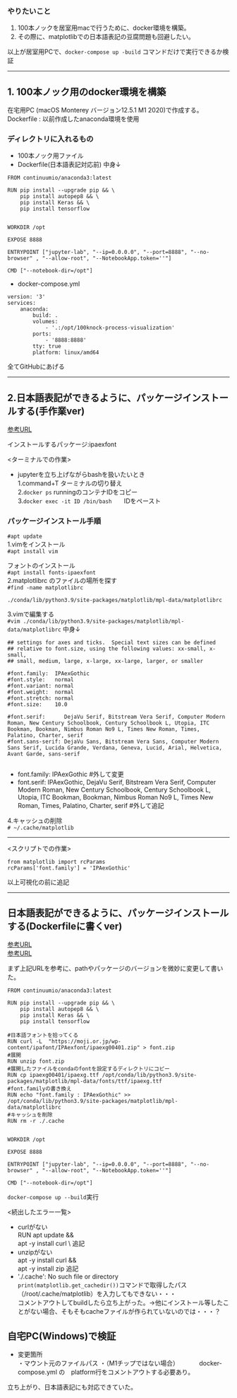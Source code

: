 ### やりたいこと
1. 100本ノックを居室用macで行うために、docker環境を構築。  
2. その際に、matplotlibでの日本語表記の豆腐問題も回避したい。   

以上が居室用PCで、`docker-compose up -build` コマンドだけで実行できるか検証  
*** 
## 1. 100本ノック用のdocker環境を構築
在宅用PC (macOS Monterey バージョン12.5.1 M1 2020)で作成する。   
Dockerfile : 以前作成したanaconda環境を使用

### ディレクトリに入れるもの  

- 100本ノック用ファイル
- Dockerfile(日本語表記対応前) 中身↓
```
FROM continuumio/anaconda3:latest

RUN pip install --upgrade pip && \
    pip install autopep8 && \
    pip install Keras && \
    pip install tensorflow


WORKDIR /opt

EXPOSE 8888

ENTRYPOINT ["jupyter-lab", "--ip=0.0.0.0", "--port=8888", "--no-browser" , "--allow-root", "--NotebookApp.token=''"]

CMD ["--notebook-dir=/opt"]
```
- docker-compose.yml  
```
version: '3'
services: 
    anaconda:
        build: .
        volumes:
            - '.:/opt/100knock-process-visualization'
        ports:
            - '8888:8888'
        tty: true
        platform: linux/amd64
```
全てGitHubにあげる  
***  
## 2.日本語表記ができるように、パッケージインストールする(手作業ver)  
[参考URL](http://oyaryo.blogspot.com/2018/03/matplotlib.html)  

インストールするパッケージ:ipaexfont  

<ターミナルでの作業>  
- jupyterを立ち上げながらbashを扱いたいとき  
1.command+T   ターミナルの切り替え  
2.`docker ps`   runningのコンテナIDをコピー  
3.`docker exec -it ID /bin/bash`　　IDをペースト  

### パッケージインストール手順  
`#apt update`  
1.vimをインストール  
`#apt install vim`  

フォントのインストール  
`#apt install fonts-ipaexfont`  
2.matplotlibrc のファイルの場所を探す  
`#find -name matplotlibrc`  

```
./conda/lib/python3.9/site-packages/matplotlib/mpl-data/matplotlibrc
```  
3.vimで編集する  
`#vim ./conda/lib/python3.9/site-packages/matplotlib/mpl-data/matplotlibrc`  中身↓
```
## settings for axes and ticks.  Special text sizes can be defined
## relative to font.size, using the following values: xx-small, x-small,
## small, medium, large, x-large, xx-large, larger, or smaller

#font.family:  IPAexGothic
#font.style:   normal
#font.variant: normal
#font.weight:  normal
#font.stretch: normal
#font.size:    10.0

#font.serif:      DejaVu Serif, Bitstream Vera Serif, Computer Modern Roman, New Century Schoolbook, Century Schoolbook L, Utopia, ITC Bookman, Bookman, Nimbus Roman No9 L, Times New Roman, Times, Palatino, Charter, serif
#font.sans-serif: DejaVu Sans, Bitstream Vera Sans, Computer Modern Sans Serif, Lucida Grande, Verdana, Geneva, Lucid, Arial, Helvetica, Avant Garde, sans-serif


```
- font.family:  IPAexGothic     #外して変更  
- font.serif:      IPAexGothic, DejaVu Serif, Bitstream Vera Serif, Computer Modern Roman, New Century Schoolbook, Century Schoolbook L, Utopia, ITC Bookman, Bookman, Nimbus Roman No9 L, Times New Roman, Times, Palatino, Charter, serif   #外して追記  

4.キャッシュの削除  
`# ~/.cache/matplotlib`  
***
<スクリプトでの作業>  
```
from matplotlib import rcParams
rcParams['font.family'] = 'IPAexGothic'
```  
以上可視化の前に追記  
***
## 日本語表記ができるように、パッケージインストールする(Dockerfileに書くver)  

[参考URL](https://qiita.com/nassy20/items/f67c3ce196558b14dfca)  
[参考URL](https://yukr.hatenablog.com/entry/2020/09/06/202539)  

まず上記URLを参考に、pathやパッケージのバージョンを微妙に変更して書いた。  

```
FROM continuumio/anaconda3:latest

RUN pip install --upgrade pip && \
    pip install autopep8 && \
    pip install Keras && \
    pip install tensorflow

#日本語フォントを拾ってくる
RUN curl -L  "https://moji.or.jp/wp-content/ipafont/IPAexfont/ipaexg00401.zip" > font.zip
#展開
RUN unzip font.zip
#展開したファイルをcondaのfontを設定するディレクトリにコピー
RUN cp ipaexg00401/ipaexg.ttf /opt/conda/lib/python3.9/site-packages/matplotlib/mpl-data/fonts/ttf/ipaexg.ttf
#font.familyの書き換え
RUN echo "font.family : IPAexGothic" >>  /opt/conda/lib/python3.9/site-packages/matplotlib/mpl-data/matplotlibrc
#キャッシュを削除
RUN rm -r ./.cache


WORKDIR /opt

EXPOSE 8888

ENTRYPOINT ["jupyter-lab", "--ip=0.0.0.0", "--port=8888", "--no-browser" , "--allow-root", "--NotebookApp.token=''"]

CMD ["--notebook-dir=/opt"]

```  
`docker-compose up --build`実行  

<続出したエラー一覧>  

- curlがない  
RUN apt  update && \
    apt -y install curl \ 追記
- unzipがない  
apt -y install curl &&\
apt -y install zip 追記  
- './.cache': No such file or directory   
`print(matplotlib.get_cachedir())`コマンドで取得したパス（/root/.cache/matplotlib）を入力してもできない・・・  
コメントアウトしてbuildしたら立ち上がった。→他にインストール等したことがない場合、そもそもcacheファイルが作られていないのでは・・・？  

## 自宅PC(Windows)で検証  
- 変更箇所  
  ・マウント元のファイルパス
  ・（M1チップではない場合）
　　　docker-compose.yml の　platform行をコメントアウトする必要あり。  

立ち上がり、日本語表記にも対応できていた。
